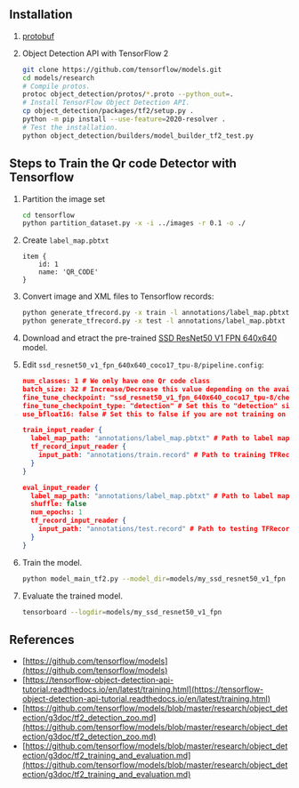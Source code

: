 ## Installation
1. [protobuf](https://github.com/protocolbuffers/protobuf)
2. Object Detection API with TensorFlow 2
    
    ```bash
    git clone https://github.com/tensorflow/models.git
    cd models/research
    # Compile protos.
    protoc object_detection/protos/*.proto --python_out=.
    # Install TensorFlow Object Detection API.
    cp object_detection/packages/tf2/setup.py .
    python -m pip install --use-feature=2020-resolver .
    # Test the installation.
    python object_detection/builders/model_builder_tf2_test.py
    ```

## Steps to Train the Qr code Detector with Tensorflow
1. Partition the image set    
    
    ```bash
    cd tensorflow
    python partition_dataset.py -x -i ../images -r 0.1 -o ./
    ```
2. Create `label_map.pbtxt` 
    
    ```pbtxt
    item {
        id: 1
        name: 'QR_CODE'
    }
    ```
3. Convert image and XML files to Tensorflow records:
    
    ```bash
    python generate_tfrecord.py -x train -l annotations/label_map.pbtxt -o annotations/train.record
    python generate_tfrecord.py -x test -l annotations/label_map.pbtxt -o annotations/test.record
    ```
3. Download and etract the pre-trained [SSD ResNet50 V1 FPN 640x640](http://download.tensorflow.org/models/object_detection/tf2/20200711/ssd_resnet50_v1_fpn_640x640_coco17_tpu-8.tar.gz) model.
4. Edit `ssd_resnet50_v1_fpn_640x640_coco17_tpu-8/pipeline.config`:

    ```json
    num_classes: 1 # We only have one Qr code class
    batch_size: 32 # Increase/Decrease this value depending on the available memory (Higher values require more memory and vice-versa)
    fine_tune_checkpoint: "ssd_resnet50_v1_fpn_640x640_coco17_tpu-8/checkpoint/ckpt-0" # Path to checkpoint of pre-trained model
    fine_tune_checkpoint_type: "detection" # Set this to "detection" since we want to be training the full detection model
    use_bfloat16: false # Set this to false if you are not training on a TPU
    
    train_input_reader {
      label_map_path: "annotations/label_map.pbtxt" # Path to label map file
      tf_record_input_reader {
        input_path: "annotations/train.record" # Path to training TFRecord file
      }
    }

    eval_input_reader {
      label_map_path: "annotations/label_map.pbtxt" # Path to label map file
      shuffle: false
      num_epochs: 1
      tf_record_input_reader {
        input_path: "annotations/test.record" # Path to testing TFRecord
      }
    }
    ```
5. Train the model.
    
    ```bash
    python model_main_tf2.py --model_dir=models/my_ssd_resnet50_v1_fpn --pipeline_config_path=models/my_ssd_resnet50_v1_fpn/pipeline.config --checkpoint_dir=models/my_ssd_resnet50_v1_fpn
    ```
6. Evaluate the trained model.
    
    ```bash
    tensorboard --logdir=models/my_ssd_resnet50_v1_fpn
    ```

## References
- [https://github.com/tensorflow/models](https://github.com/tensorflow/models)
- [https://tensorflow-object-detection-api-tutorial.readthedocs.io/en/latest/training.html](https://tensorflow-object-detection-api-tutorial.readthedocs.io/en/latest/training.html)
- [https://github.com/tensorflow/models/blob/master/research/object_detection/g3doc/tf2_detection_zoo.md](https://github.com/tensorflow/models/blob/master/research/object_detection/g3doc/tf2_detection_zoo.md)
- [https://github.com/tensorflow/models/blob/master/research/object_detection/g3doc/tf2_training_and_evaluation.md](https://github.com/tensorflow/models/blob/master/research/object_detection/g3doc/tf2_training_and_evaluation.md)